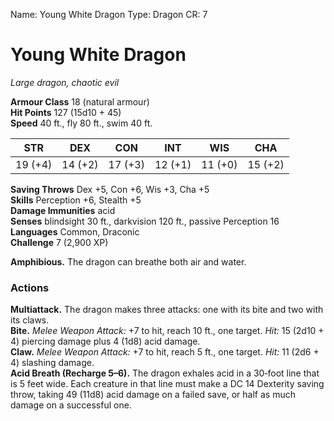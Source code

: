 Name: Young White Dragon
Type: Dragon
CR: 7

# Young White Dragon
_Large dragon, chaotic evil_

**Armour Class** 18 (natural armour)    
**Hit Points** 127 (15d10 + 45)    
**Speed** 40 ft., fly 80 ft., swim 40 ft. 

| STR     | DEX     | CON     | INT     | WIS     | CHA     |
|---------|---------|---------|---------|---------|---------|
| 19 (+4) | 14 (+2) | 17 (+3) | 12 (+1) | 11 (+0) | 15 (+2) |
 
**Saving Throws** Dex +5, Con +6, Wis +3, Cha +5    
**Skills** Perception +6, Stealth +5    
**Damage Immunities** acid    
**Senses** blindsight 30 ft., darkvision 120 ft., passive Perception 16    
**Languages** Common, Draconic    
**Challenge** 7 (2,900 XP)  

**Amphibious.** The dragon can breathe both air and water. 

### Actions 
**Multiattack.** The dragon makes three attacks: one with its bite and two with its claws.    
**Bite.** _Melee Weapon Attack:_ +7 to hit, reach 10 ft., one target. _Hit:_ 15 (2d10 + 4) piercing damage plus 4 (1d8) acid damage.    
**Claw.** _Melee Weapon Attack:_ +7 to hit, reach 5 ft., one target. _Hit:_ 11 (2d6 + 4) slashing damage.    
**Acid Breath (Recharge 5–6).** The dragon exhales acid in a 30­‐foot line that is 5 feet wide. Each creature in that line must make a DC 14 Dexterity saving throw, taking 49 (11d8) acid damage on a failed save, or half as much damage on a successful one.